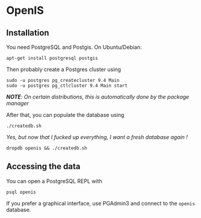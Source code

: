 # OpenIS
## Installation

You need PostgreSQL and Postgis. On Ubuntu/Debian:

    apt-get install postgresql postgis

Then probably create a Postgres cluster using

    sudo -u postgres pg_createcluster 9.4 Main
    sudo -u postgres pg_ctlcluster 9.4 Main start

_**NOTE**: On certain distributions, this is automatically done by the package manager_

After that, you can populate the database using

    ./createdb.sh

_Yes, but now that I fucked up everything, I want a fresh database again !_

    dropdb openis && ./createdb.sh

## Accessing the data

You can open a PostgreSQL REPL with

    psql openis

If you prefer a graphical interface, use PGAdmin3 and connect to the `openis` database.
